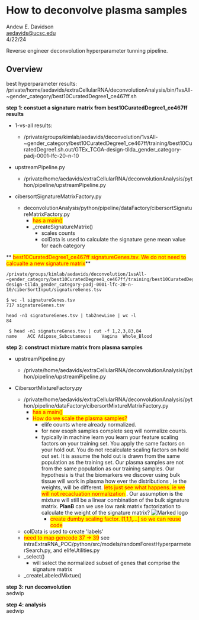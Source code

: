 # How to deconvolve plasma samples
Andew E. Davidson  
aedavids@ucsc.edu  
4/22/24  


Reverse engineer deconvolution hyperparameter tunning pipeline.


## Overview

best hyperparameter results: /private/home/aedavids/extraCellularRNA/deconvolutionAnalysis/bin/1vsAll-~gender_category/best10CuratedDegree1_ce467ff.sh  

**step 1: constuct a signature matrix from best10CuratedDegree1_ce467ff results**

- 1-vs-all results: 
  * /private/groups/kimlab/aedavids/deconvolution/1vsAll-~gender_category/best10CuratedDegree1_ce467ff/training/best10CuratedDegree1.sh.out/GTEx_TCGA-design-tilda_gender_category-padj-0001-lfc-20-n-10

- upstreamPipeline.py 
  * /private/home/aedavids/extraCellularRNA/deconvolutionAnalysis/python/pipeline/upstreamPipeline.py
  
- cibersortSignatureMatrixFactory.py
  * deconvolutionAnalysis/python/pipeline/dataFactory/cibersortSignatureMatrixFactory.py
    + <span style="color:red;background-color:yellow">has a main()</span>
    + _createSignatureMatrix()
      - scales counts
      - colData is used to calculate the signature gene mean value for each category 

** <span style="color:red;background-color:yellow">best10CuratedDegree1_ce467ff  signatureGenes.tsv. We do not need to calcualte a new signature matrix</span>**
``` 
/private/groups/kimlab/aedavids/deconvolution/1vsAll-~gender_category/best10CuratedDegree1_ce467ff/training/best10CuratedDegree1.sh.out/GTEx_TCGA-design-tilda_gender_category-padj-0001-lfc-20-n-10/ciberSortInput/signatureGenes.tsv

$ wc -l signatureGenes.tsv 
717 signatureGenes.tsv

head -n1 signatureGenes.tsv | tab2newLine | wc -l
84

 $ head -n1 signatureGenes.tsv | cut -f 1,2,3,83,84
name	ACC	Adipose_Subcutaneous	Vagina	Whole_Blood
```

**step 2: construct mixture matrix from plasma samples**  

- upstreamPipeline.py 
  * /private/home/aedavids/extraCellularRNA/deconvolutionAnalysis/python/pipeline/upstreamPipeline.py

- CibersortMixtureFactory.py
  * /private/home/aedavids/extraCellularRNA/deconvolutionAnalysis/python/pipeline/dataFactory/cibersortMixtureMatrixFactory.py
    + <span style="color:red;background-color:yellow">has a main()</span>  
    +  <span style="color:red;background-color:yellow">How do we scale the plasma samples?</span>
       - elife counts where already normalized. 
       - for new esoph samples complete seq will normalize counts.
       - typically in machine learn you learn your feature scaling factors on your training set. You apply the same factors on your hold out. You do not recalculate scaling factors on hold out set. It is assume the hold out is drawn from the same population as the training set. Our plasma samples are not from the same population as our training samples. Our hypothesis is that the biomarkers we discover using bulk tissue will work in plasma how ever the distributions , ie the weights, will be different. <span style="color:red;background-color:yellow">lets just see what happens. ie we will not recacluation normalization </span>. Our assumption is the mixture will still be a linear combination of the bulk signature matrix. **PlanB** can we use low rank matrix factorization to calculate the weight of the signature matrix?
       ![Marked logo](file:////Users/andrewdavidson/googleUCSC/kimLab/extraCellularRNA/deconvolutionAnalysis/doc/img/plasmaLRMF_signatureMatrix.png)
         * <span style="color:red;background-color:yellow">create dumby scaling factor. [1,1,1,...] so we can reuse code</span>
   + colData is used to create 'labels'
   + <span style="color:red;background-color:yellow"> need to map gencode 37 -> 39</span> see intraExtraRNA_POC/python/src/models/randomForestHyperparmeterSearch.py, and elifeUtilities.py
   + _select()
     - will select the normalized subset of genes that comprise the signature matrix
   + _createLabeledMixtue()

**step 3: run deconvolution**  
aedwip

**step 4: analysis**  
aedwip

